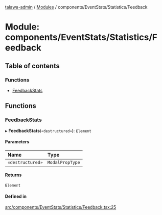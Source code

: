 [talawa-admin](../README.md) / [Modules](../modules.md) / components/EventStats/Statistics/Feedback

# Module: components/EventStats/Statistics/Feedback

## Table of contents

### Functions

- [FeedbackStats](components_EventStats_Statistics_Feedback.md#feedbackstats)

## Functions

### FeedbackStats

▸ **FeedbackStats**(`«destructured»`): `Element`

#### Parameters

| Name | Type |
| :------ | :------ |
| `«destructured»` | `ModalPropType` |

#### Returns

`Element`

#### Defined in

[src/components/EventStats/Statistics/Feedback.tsx:25](https://github.com/AmitSharma512/talawa-admin/blob/82b22ab/src/components/EventStats/Statistics/Feedback.tsx#L25)
